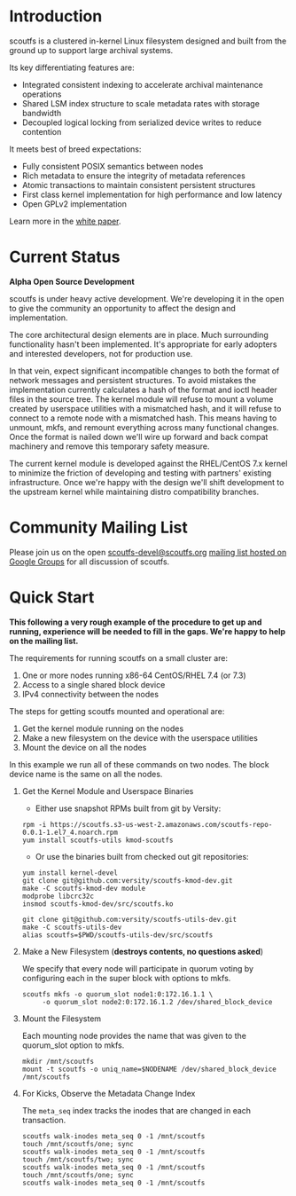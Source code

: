 # Introduction

scoutfs is a clustered in-kernel Linux filesystem designed and built
from the ground up to support large archival systems.

Its key differentiating features are:

 - Integrated consistent indexing to accelerate archival maintenance operations
 - Shared LSM index structure to scale metadata rates with storage bandwidth
 - Decoupled logical locking from serialized device writes to reduce contention

It meets best of breed expectations:

 * Fully consistent POSIX semantics between nodes
 * Rich metadata to ensure the integrity of metadata references
 * Atomic transactions to maintain consistent persistent structures
 * First class kernel implementation for high performance and low latency
 * Open GPLv2 implementation
 
Learn more in the [white paper](https://docs.wixstatic.com/ugd/aaa89b_88a5cc84be0b4d1a90f60d8900834d28.pdf).

# Current Status

**Alpha Open Source Development**

scoutfs is under heavy active development.  We're developing it in the
open to give the community an opportunity to affect the design and
implementation.

The core architectural design elements are in place.  Much surrounding
functionality hasn't been implemented.  It's appropriate for early
adopters and interested developers, not for production use.

In that vein, expect significant incompatible changes to both the format
of network messages and persistent structures.  To avoid mistakes the
implementation currently calculates a hash of the format and ioctl
header files in the source tree.  The kernel module will refuse to mount
a volume created by userspace utilities with a mismatched hash, and it
will refuse to connect to a remote node with a mismatched hash.  This
means having to unmount, mkfs, and remount everything across many
functional changes.  Once the format is nailed down we'll wire up
forward and back compat machinery and remove this temporary safety
measure. 

The current kernel module is developed against the RHEL/CentOS 7.x
kernel to minimize the friction of developing and testing with partners'
existing infrastructure.  Once we're happy with the design we'll shift
development to the upstream kernel while maintaining distro
compatibility branches.

# Community Mailing List

Please join us on the open scoutfs-devel@scoutfs.org [mailing list
hosted on Google Groups](https://groups.google.com/a/scoutfs.org/forum/#!forum/scoutfs-devel)
for all discussion of scoutfs.

# Quick Start

**This following a very rough example of the procedure to get up and
running, experience will be needed to fill in the gaps.  We're happy to
help on the mailing list.**

The requirements for running scoutfs on a small cluster are:

 1. One or more nodes running x86-64 CentOS/RHEL 7.4 (or 7.3)
 2. Access to a single shared block device
 3. IPv4 connectivity between the nodes

The steps for getting scoutfs mounted and operational are:

 1. Get the kernel module running on the nodes
 2. Make a new filesystem on the device with the userspace utilities
 3. Mount the device on all the nodes

In this example we run all of these commands on two nodes.  The block
device name is the same on all the nodes.

1. Get the Kernel Module and Userspace Binaries

   * Either use snapshot RPMs built from git by Versity:

   ```shell
   rpm -i https://scoutfs.s3-us-west-2.amazonaws.com/scoutfs-repo-0.0.1-1.el7_4.noarch.rpm
   yum install scoutfs-utils kmod-scoutfs
   ```

   * Or use the binaries built from checked out git repositories:

   ```shell
   yum install kernel-devel
   git clone git@github.com:versity/scoutfs-kmod-dev.git
   make -C scoutfs-kmod-dev module 
   modprobe libcrc32c
   insmod scoutfs-kmod-dev/src/scoutfs.ko

   git clone git@github.com:versity/scoutfs-utils-dev.git
   make -C scoutfs-utils-dev
   alias scoutfs=$PWD/scoutfs-utils-dev/src/scoutfs

   ```

2. Make a New Filesystem (**destroys contents, no questions asked**)

   We specify that every node will participate in quorum voting by
   configuring each in the super block with options to mkfs.

   ```shell
   scoutfs mkfs -o quorum_slot node1:0:172.16.1.1 \
		-o quorum_slot node2:0:172.16.1.2 /dev/shared_block_device
   ```


3. Mount the Filesystem

   Each mounting node provides the name that was given to the
   quorum\_slot option to mkfs.

   ```shell
   mkdir /mnt/scoutfs
   mount -t scoutfs -o uniq_name=$NODENAME /dev/shared_block_device /mnt/scoutfs

   ```

4. For Kicks, Observe the Metadata Change Index

   The `meta_seq` index tracks the inodes that are changed in each
   transaction.

   ```shell
   scoutfs walk-inodes meta_seq 0 -1 /mnt/scoutfs
   touch /mnt/scoutfs/one; sync
   scoutfs walk-inodes meta_seq 0 -1 /mnt/scoutfs
   touch /mnt/scoutfs/two; sync
   scoutfs walk-inodes meta_seq 0 -1 /mnt/scoutfs
   touch /mnt/scoutfs/one; sync
   scoutfs walk-inodes meta_seq 0 -1 /mnt/scoutfs
   ```
